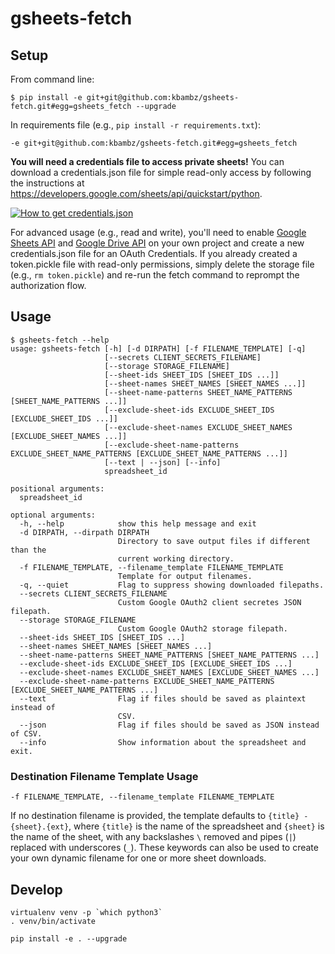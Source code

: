 # gsheets-fetch

## Setup
From command line:
```console
$ pip install -e git+git@github.com:kbambz/gsheets-fetch.git#egg=gsheets_fetch --upgrade
```

In requirements file (e.g., `pip install -r requirements.txt`):
```
-e git+git@github.com:kbambz/gsheets-fetch.git#egg=gsheets_fetch
```

**You will need a credentials file to access private sheets!** You can download a credentials.json file for simple read-only access by following the instructions at https://developers.google.com/sheets/api/quickstart/python.

[![How to get credentials.json](https://i.imgur.com/iIh4Kge.png "How to get credentials.json")](https://developers.google.com/sheets/api/quickstart/python)

For advanced usage (e.g., read and write), you'll need to enable [Google Sheets API](https://console.developers.google.com/apis/library/sheets.googleapis.com) and [Google Drive API](https://console.developers.google.com/apis/library/drive.googleapis.com) on your own project and create a new credentials.json file for an OAuth Credentials. If you already created a token.pickle file with read-only permissions, simply delete the storage file (e.g., `rm token.pickle`) and re-run the fetch command to reprompt the authorization flow. 

## Usage
```console
$ gsheets-fetch --help
usage: gsheets-fetch [-h] [-d DIRPATH] [-f FILENAME_TEMPLATE] [-q]
                     [--secrets CLIENT_SECRETS_FILENAME]
                     [--storage STORAGE_FILENAME]
                     [--sheet-ids SHEET_IDS [SHEET_IDS ...]]
                     [--sheet-names SHEET_NAMES [SHEET_NAMES ...]]
                     [--sheet-name-patterns SHEET_NAME_PATTERNS [SHEET_NAME_PATTERNS ...]]
                     [--exclude-sheet-ids EXCLUDE_SHEET_IDS [EXCLUDE_SHEET_IDS ...]]
                     [--exclude-sheet-names EXCLUDE_SHEET_NAMES [EXCLUDE_SHEET_NAMES ...]]
                     [--exclude-sheet-name-patterns EXCLUDE_SHEET_NAME_PATTERNS [EXCLUDE_SHEET_NAME_PATTERNS ...]]
                     [--text | --json] [--info]
                     spreadsheet_id

positional arguments:
  spreadsheet_id

optional arguments:
  -h, --help            show this help message and exit
  -d DIRPATH, --dirpath DIRPATH
                        Directory to save output files if different than the
                        current working directory.
  -f FILENAME_TEMPLATE, --filename_template FILENAME_TEMPLATE
                        Template for output filenames.
  -q, --quiet           Flag to suppress showing downloaded filepaths.
  --secrets CLIENT_SECRETS_FILENAME
                        Custom Google OAuth2 client secretes JSON filepath.
  --storage STORAGE_FILENAME
                        Custom Google OAuth2 storage filepath.
  --sheet-ids SHEET_IDS [SHEET_IDS ...]
  --sheet-names SHEET_NAMES [SHEET_NAMES ...]
  --sheet-name-patterns SHEET_NAME_PATTERNS [SHEET_NAME_PATTERNS ...]
  --exclude-sheet-ids EXCLUDE_SHEET_IDS [EXCLUDE_SHEET_IDS ...]
  --exclude-sheet-names EXCLUDE_SHEET_NAMES [EXCLUDE_SHEET_NAMES ...]
  --exclude-sheet-name-patterns EXCLUDE_SHEET_NAME_PATTERNS [EXCLUDE_SHEET_NAME_PATTERNS ...]
  --text                Flag if files should be saved as plaintext instead of
                        CSV.
  --json                Flag if files should be saved as JSON instead of CSV.
  --info                Show information about the spreadsheet and exit.
  ```

### Destination Filename Template Usage

`-f FILENAME_TEMPLATE, --filename_template FILENAME_TEMPLATE`

If no destination filename is provided, the template defaults to `{title} - {sheet}.{ext}`, where `{title}` is the name of the spreadsheet and `{sheet}` is the name of the sheet, with any backslashes `\` removed and pipes (`|`) replaced with underscores (`_`). These keywords can also be used to create your own dynamic filename for one or more sheet downloads.

## Develop
```shell
virtualenv venv -p `which python3`
. venv/bin/activate

pip install -e . --upgrade
```
